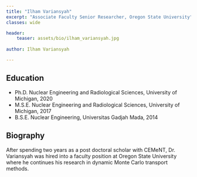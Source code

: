 ```yaml
---
title: "Ilham Variansyah"
excerpt: "Associate Faculty Senior Researcher, Oregon State University"
classes: wide

header:
    teaser: assets/bio/ilham_variansyah.jpg
    
author: Ilham Variansyah

---
```


## Education

* Ph.D. Nuclear Engineering and Radiological Sciences, University of Michigan, 2020
* M.S.E. Nuclear Engineering and Radiological Sciences, University of Michigan, 2017
* B.S.E. Nuclear Engineering, Universitas Gadjah Mada, 2014

## Biography

After spending two years as a post doctoral scholar with CEMeNT, Dr. Variansyah was hired into a faculty position at Oregon State University where he continues his research in dynamic Monte Carlo transport methods.
